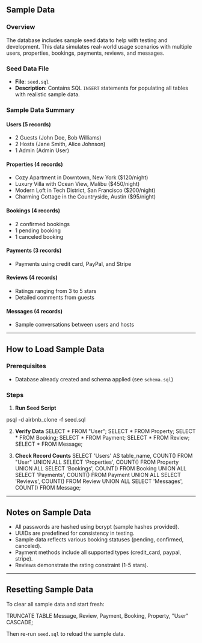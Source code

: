 ## Sample Data

### Overview
The database includes sample seed data to help with testing and development. This data simulates real-world usage scenarios with multiple users, properties, bookings, payments, reviews, and messages.

### Seed Data File
- **File**: `seed.sql`
- **Description**: Contains SQL `INSERT` statements for populating all tables with realistic sample data.

### Sample Data Summary

#### Users (5 records)
- 2 Guests (John Doe, Bob Williams)
- 2 Hosts (Jane Smith, Alice Johnson)
- 1 Admin (Admin User)

#### Properties (4 records)
- Cozy Apartment in Downtown, New York ($120/night)
- Luxury Villa with Ocean View, Malibu ($450/night)
- Modern Loft in Tech District, San Francisco ($200/night)
- Charming Cottage in the Countryside, Austin ($95/night)

#### Bookings (4 records)
- 2 confirmed bookings
- 1 pending booking
- 1 canceled booking

#### Payments (3 records)
- Payments using credit card, PayPal, and Stripe

#### Reviews (4 records)
- Ratings ranging from 3 to 5 stars
- Detailed comments from guests

#### Messages (4 records)
- Sample conversations between users and hosts

---

## How to Load Sample Data

### Prerequisites
- Database already created and schema applied (see `schema.sql`)

### Steps

1. **Run Seed Script**

psql -d airbnb_clone -f seed.sql

2. **Verify Data**
SELECT * FROM "User";
SELECT * FROM Property;
SELECT * FROM Booking;
SELECT * FROM Payment;
SELECT * FROM Review;
SELECT * FROM Message;


3. **Check Record Counts**
SELECT 'Users' AS table_name, COUNT() FROM "User"
UNION ALL
SELECT 'Properties', COUNT() FROM Property
UNION ALL
SELECT 'Bookings', COUNT() FROM Booking
UNION ALL
SELECT 'Payments', COUNT() FROM Payment
UNION ALL
SELECT 'Reviews', COUNT() FROM Review
UNION ALL
SELECT 'Messages', COUNT() FROM Message;


---

## Notes on Sample Data
- All passwords are hashed using bcrypt (sample hashes provided).
- UUIDs are predefined for consistency in testing.
- Sample data reflects various booking statuses (pending, confirmed, canceled).
- Payment methods include all supported types (credit_card, paypal, stripe).
- Reviews demonstrate the rating constraint (1-5 stars).

---

## Resetting Sample Data
To clear all sample data and start fresh:

TRUNCATE TABLE Message, Review, Payment, Booking, Property, "User" CASCADE;


Then re-run `seed.sql` to reload the sample data.